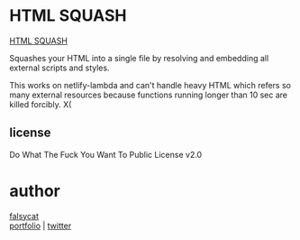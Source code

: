 # HTML SQUASH

[HTML SQUASH](https://html-squash.netlify.app/)

Squashes your HTML into a single file by resolving and embedding all external scripts and styles.

This works on netlify-lambda and can't handle heavy HTML which refers so many external resources because functions running longer than 10 sec are killed forcibly. X(

## license

Do What The Fuck You Want To Public License v2.0

# author

[falsycat](https://github.com/falsycat)  
[portfolio](https://falsy.cat/) | [twitter](https://twitter.com/)